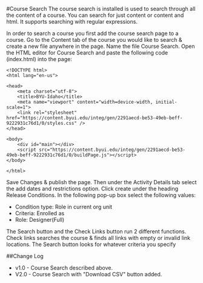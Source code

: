 #Course Search
The course search is installed is used to search through all the content of a course. You can search for just content or content and html. It supports searching with regular expressions. 

In order to search a course you first add the course search page to a course. Go to the Content tab of the course you would like to search & create a new file anywhere in the page. Name the file Course Search. Open the HTML editor for Course Search and paste the following code (index.html) into the page:
```
<!DOCTYPE html>
<html lang="en-us">

<head>
    <meta charset="utf-8">
    <title>BYU-Idaho</title>
    <meta name="viewport" content="width=device-width, initial-scale=1">
    <link rel="stylesheet" href="https://content.byui.edu/integ/gen/2291aecd-be53-49eb-beff-9222931c76d1/0/styles.css" />
</head>

<body>
    <div id="main"></div>
    <script src="https://content.byui.edu/integ/gen/2291aecd-be53-49eb-beff-9222931c76d1/0/buildPage.js"></script>
</body>

</html>
```

Save Changes & publish the page. Then under the Activity Details tab select the add dates and restrictions option. Click create under the heading Release Conditions.
In the following pop-up box select the following values:
- Condition type: Role in current org unit
- Criteria: Enrolled as
- Role: Designer(Full)

The Search button and the Check Links button run 2 different functions. Check links searches the course & finds all links with empty or invalid link locations. The Search button looks for whatever criteria you specify

##Change Log
- v1.0 - Course Search described above.
- V2.0 - Course Search with "Download CSV" button added.
